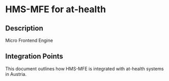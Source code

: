 # HMS-MFE for at-health

## Description

Micro Frontend Engine

## Integration Points

This document outlines how HMS-MFE is integrated with at-health systems in Austria.
